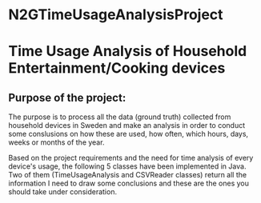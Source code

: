 # N2GTimeUsageAnalysisProject
<h1>Time Usage Analysis of Household Entertainment/Cooking devices</h1>
<h2>Purpose of the project:  </h2>
<p>The purpose is to process all the data (ground truth) collected from household devices in Sweden and make an analysis in order to conduct some conslusions on how these are used, how often, which hours, days, weeks or months of the year.</p>
<p>Based on the project requirements and the need for time analysis of every device's usage, the following 5 classes have been implemented in Java. Two of them (TimeUsageAnalysis and CSVReader classes) return all the information I need to draw some conclusions and these are the ones you should take under consideration.</p>
